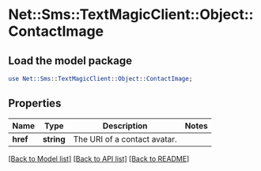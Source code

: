 # Net::Sms::TextMagicClient::Object::ContactImage

## Load the model package
```perl
use Net::Sms::TextMagicClient::Object::ContactImage;
```

## Properties
Name | Type | Description | Notes
------------ | ------------- | ------------- | -------------
**href** | **string** | The URI of a contact avatar. | 

[[Back to Model list]](../README.md#documentation-for-models) [[Back to API list]](../README.md#documentation-for-api-endpoints) [[Back to README]](../README.md)


